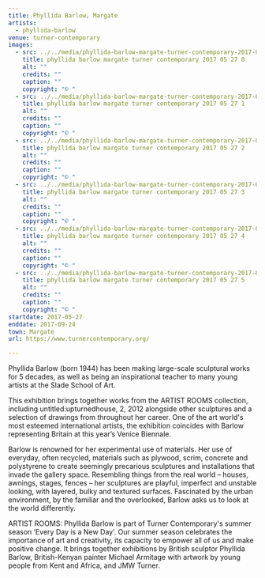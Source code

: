 ```yaml
---
title: Phyllida Barlow, Margate
artists:
  - phyllida-barlow
venue: turner-contemporary
images:
  - src: ../../media/phyllida-barlow-margate-turner-contemporary-2017-05-27-0.webp
    title: phyllida barlow margate turner contemporary 2017 05 27 0
    alt: ""
    credits: ""
    caption: ""
    copyright: "© "
  - src: ../../media/phyllida-barlow-margate-turner-contemporary-2017-05-27-1.webp
    title: phyllida barlow margate turner contemporary 2017 05 27 1
    alt: ""
    credits: ""
    caption: ""
    copyright: "© "
  - src: ../../media/phyllida-barlow-margate-turner-contemporary-2017-05-27-2.webp
    title: phyllida barlow margate turner contemporary 2017 05 27 2
    alt: ""
    credits: ""
    caption: ""
    copyright: "© "
  - src: ../../media/phyllida-barlow-margate-turner-contemporary-2017-05-27-3.webp
    title: phyllida barlow margate turner contemporary 2017 05 27 3
    alt: ""
    credits: ""
    caption: ""
    copyright: "© "
  - src: ../../media/phyllida-barlow-margate-turner-contemporary-2017-05-27-4.webp
    title: phyllida barlow margate turner contemporary 2017 05 27 4
    alt: ""
    credits: ""
    caption: ""
    copyright: "© "
  - src: ../../media/phyllida-barlow-margate-turner-contemporary-2017-05-27-5.webp
    title: phyllida barlow margate turner contemporary 2017 05 27 5
    alt: ""
    credits: ""
    caption: ""
    copyright: "© "
startdate: 2017-05-27
enddate: 2017-09-24
town: Margate
url: https://www.turnercontemporary.org/

---
```


Phyllida Barlow (born 1944) has been making large-scale sculptural works for 5 decades, as well as being an inspirational teacher to many young artists at the Slade School of Art.

This exhibition brings together works from the ARTIST ROOMS collection, including untitled:upturnedhouse, 2, 2012 alongside other sculptures and a selection of drawings from throughout her career. One of the art world's most esteemed international artists, the exhibition coincides with Barlow representing Britain at this year’s Venice Biennale.

Barlow is renowned for her experimental use of materials. Her use of everyday, often recycled, materials such as plywood, scrim, concrete and polystyrene to create seemingly precarious sculptures and installations that invade the gallery space. Resembling things from the real world – houses, awnings, stages, fences – her sculptures are playful, imperfect and unstable looking, with layered, bulky and textured surfaces. Fascinated by the urban environment, by the familiar and the overlooked, Barlow asks us to look at the world differently.

ARTIST ROOMS: Phyllida Barlow is part of Turner Contemporary's summer season ‘Every Day is a New Day’. Our summer season celebrates the importance of art and creativity, its capacity to empower all of us and make positive change. It brings together exhibitions by British sculptor Phyllida Barlow, British-Kenyan painter Michael Armitage with artwork by young people from Kent and Africa, and JMW Turner.